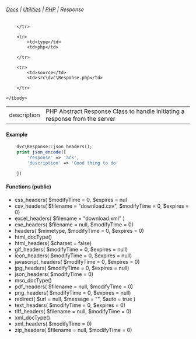 ###### [Docs](/docs/) | [Utilities](/docs/utilities) | [PHP](/docs/utilities_php) | Response

<table class="table">
    <tbody>
        <tr>
            <td>description</td>
            <td>PHP Abstract Response Class to handle initiating a response from the server</td>

        </tr>

        <tr>
            <td>type</td>
            <td>php</td>

        </tr>

        <tr>
            <td>source</td>
            <td>src\dvc\Response.php</td>

        </tr>

    </tbody>

</table>

#### Example

```php
    dvc\Response::json_headers();
    print json_encode([
        'response' => 'ack',
        'description' => 'Good thing to do'

    ])
```

#### Functions (public)

* css_headers( $modifyTime = 0, $expires = nul
* csv_headers( $filename = "download.csv", $modifyTime = 0, $expires = 0)
* excel_headers( $filename = "download.xml" )
* exe_headers( $filename = null, $modifyTime = 0)
* headers( $mimetype, $modifyTime = 0, $expires = 0)
* html_docType()
* html_headers( $charset = false)
* gif_headers( $modifyTime = 0, $expires = null)
* icon_headers( $modifyTime = 0, $expires = null)
* javascript_headers( $modifyTime = 0, $expires = 0)
* jpg_headers( $modifyTime = 0, $expires = null)
* json_headers( $modifyTime = 0)
* mso_docType()
* pdf_headers( $filename = null, $modifyTime = 0)
* png_headers( $modifyTime = 0, $expires = null)
* redirect( $url = null, $message = "", $auto = true )
* text_headers( $modifyTime = 0, $expires = 0)
* tiff_headers( $filename = null, $modifyTime = 0)
* xml_docType()
* xml_headers( $modifyTime = 0)
* zip_headers( $filename = null, $modifyTime = 0)